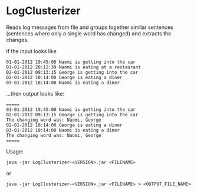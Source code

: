 # LogClusterizer 

Reads log messages from file and groups together similar sentences (sentences where only a single word has
changed) and extracts the changes.

If the input looks like
```
01-01-2012 19:45:00 Naomi is getting into the car
01-01-2012 20:12:39 Naomi is eating at a restaurant
02-01-2012 09:13:15 George is getting into the car
02-01-2012 10:14:00 George is eating a diner
03-01-2012 10:14:00 Naomi is eating a diner
```
...then output looks like:
```
=====
01-01-2012 19:45:00 Naomi is getting into the car
02-01-2012 09:13:15 George is getting into the car
The changing word was: Naomi, George
02-01-2012 10:14:00 George is eating a diner
03-01-2012 10:14:00 Naomi is eating a diner
The changing word was: Naomi, George
=====
```
Usage:
```
java -jar LogClusterizer-<VERSION>.jar <FILENAME>
```
or 
```
java -jar LogClusterizer-<VERSION>.jar <FILENAME> > <OUTPUT_FILE_NAME>
```
